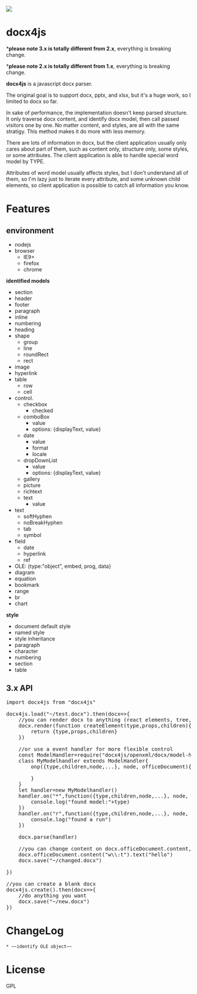 ![](https://api.travis-ci.org/lalalic/docx4js.svg?branch=master)

# docx4js

***please note 3.x is totally different from 2.x**, everything is breaking change.

***please note 2.x is totally different from 1.x**, everything is breaking change.

**docx4js** is a javascript docx parser.

The original goal is to support docx, pptx, and xlsx, but it's a huge work, so I limited to docx so far.

In sake of performance, the implementation doesn't keep parsed structure. It only traverse docx content, and identify docx model, then call passed visitors one by one. No matter content, and styles, are all with the same stratigy. This method makes it do more with less memory.  

There are lots of information in docx, but the client application usually only cares about part of them, such as content only, structure only, some styles, or some attributes. The client application is able to handle special word model by TYPE.

Attributes of word model usually affects styles, but I don't understand all of them, so I'm lazy just to iterate every attribute, and some unknown child elements, so client application is possible to catch all information you know.

# Features


## environment


* nodejs
* browser
	* IE9+
	* firefox
	* chrome


**identified models**

* section
* header
* footer
* paragraph
* inline
* numbering
* heading
* shape
	* group
	* line
	* roundRect
	* rect
* image
* hyperlink
* table
	* row
	* cell
* control.
	* checkbox
		* checked
	* comboBox
		* value
		* options: {displayText, value}
	* date
		* value
		* format
		* locale
	* dropDownList
		* value
		* options: {displayText, value}	
	* gallery
	* picture
	* richtext
	* text
		* value
* text
	* softHyphen
	* noBreakHyphen
	* tab
	* symbol
* field
	* date
	* hyperlink
	* ref
* OLE: {type:"object", embed, prog, data}
* diagram
* equation
* bookmark
* range
* br
* chart

**style**

* document default style
* named style
* style inheritance
* paragraph
* character
* numbering
* section
* table

## 3.x API
<pre>
import docx4js from "docx4js"

docx4js.load("~/test.docx").then(docx=>{
	//you can render docx to anything (react elements, tree, dom, and etc) by giving a function
	docx.render(function createElement(type,props,children){
		return {type,props,children}
	})
	
	//or use a event handler for more flexible control
	const ModelHandler=require("docx4js/openxml/docx/model-handler").default
	class MyModelhandler extends ModelHandler{
		onp({type,children,node,...}, node, officeDocument){
		
		}
	}
	let handler=new MyModelhandler()
	handler.on("*",function({type,children,node,...}, node, officeDocument){
		console.log("found model:"+type)
	})
	handler.on("r",function({type,children,node,...}, node, officeDocument){
		console.log("found a run")
	})
	
	docx.parse(handler)
	
	//you can change content on docx.officeDocument.content, and then save
	docx.officeDocument.content("w\\:t").text("hello")
	docx.save("~/changed.docx")

})

//you can create a blank docx
docx4js.create().then(docx=>{
	//do anything you want
	docx.save("~/new.docx")
})
</pre>
# ChangeLog
	* ~~identify OLE object~~
# License
GPL
